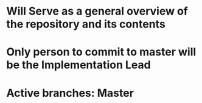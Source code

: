 # Will Serve as a general overview of the repository and its contents
# Only person to commit to master will be the Implementation Lead
# Active branches: Master

